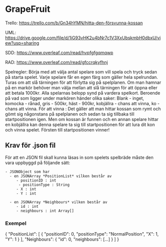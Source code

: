 # GrapeFruit

Trello: https://trello.com/b/Gn34hYMN/hitta-den-försvunna-kossan

UML: https://drive.google.com/file/d/1iG93vHK2u4bNr7c1V3XxUbskmbH0dbxU/view?usp=sharing

SDD: https://www.overleaf.com/read/hvpfgfgqmqwp

RAD: https://www.overleaf.com/read/gfccrqkyfhnj

Spelregler:
Börja med att välja antal spelare som vill spela och tryck sedan på starta spelet.
Varje spelare får en egen färg som gäller hela spelrundan. 
Turas om att slå tärningen för att förlytta sig på spelplanen. 
Om man hamnar på en markör behöver man välja mellan att slå tärningen för att öppna eller att betala 1000kr. Alla spelarnas belopp synd på vardera spelkort.
Beroende på vad som ligger under markören händer olika saker: Blank - inget, komocka - rånad, gris - 500kr, häst - 900kr, kobjällra - chans att vinna, ko - chans att vinna.
För att vinna : Det gäller att man hittar kossan som rymt och gömt sig någonstans på spelplanen och sedan ta sig tillbaka till startpositionen igen. Men om kossan är funnen och en annan spelare hittar en kobjällra kan denna spelare ta sig till startpositionen för att lura dit kon och vinna spelet. Försten till startpositionen vinner! 

## Krav för .json fil
För att en JSON fil skall kunna läsas in som spelets spelbräde måste den vara uppbyggd på följande sätt:

    - JSONObject som har
      - en JSONArray *PositionList* vilken består av 
         - positionID : int
          - positionType : String 
         - X : int
         - Y : int

      - en JSONArray *Neighbours* vilken består av 
         - id : int
         - neighbours : int Array[]
    
### Exempel

{
  "PositionList": [
    {
        "positionID": 0,
        "positionType": "NormalPosition",
        "X": 1,
        "Y": 1
    }
  ],
    "Neighbours": 
    {
      "id": 0,
      "neighbours": [...]
    }
  ]
}

